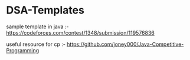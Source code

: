 # DSA-Templates

sample template in java :- https://codeforces.com/contest/1348/submission/119576836

useful resource for cp :- https://github.com/joney000/Java-Competitive-Programming
